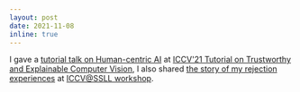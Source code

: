 ```yaml
---
layout: post
date: 2021-11-08
inline: true
---
```


I gave a <a href="https://www.youtube.com/watch?v=WJSXpEkNCfs">tutorial talk on Human-centric AI</a> at <a href="https://explainablevision.github.io/">ICCV'21 Tutorial on Trustworthy and Explainable Computer Vision</a>, I also shared <a href="https://youtu.be/i1HvArqy5bo">the story of my rejection experiences</a> at <a href="https://sites.google.com/view/1st-ssll-workshop-iccv21/workshop-panels">ICCV@SSLL workshop</a>.

